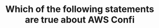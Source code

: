 ---
layout: answer
title: "Which of the following statements are true about AWS Confi"
blurb: "<p>AWS Config can't prevent a user from configuring an AWS resource in a non-compliant manner. All AWS Config can do is report back whenever it audits a re"
quid: 242
---